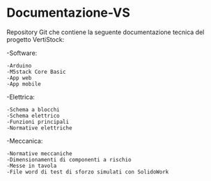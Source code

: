 # Documentazione-VS
Repository Git che contiene la seguente documentazione tecnica del progetto VertiStock:

  -Software:
  
    -Arduino
    -M5stack Core Basic
    -App web
    -App mobile

  -Elettrica:
  
    -Schema a blocchi
    -Schema elettrico
    -Funzioni principali
    -Normative elettriche

  -Meccanica:
  
    -Normative meccaniche
    -Dimensionamenti di componenti a rischio
    -Messe in tavola
    -File word di test di sforzo simulati con SolidoWork
